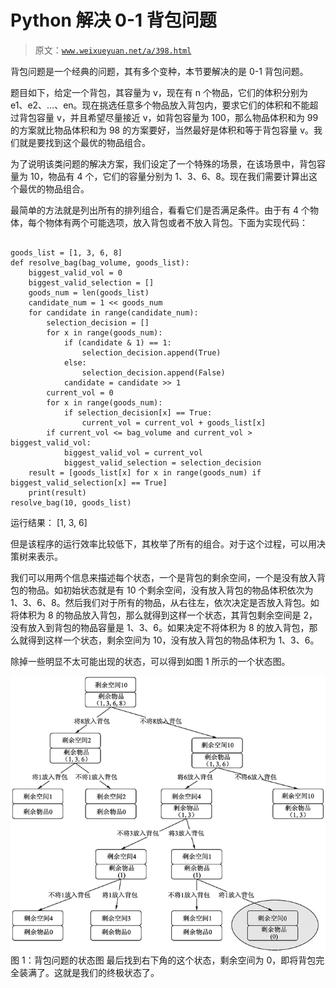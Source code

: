 # Python 解决 0-1 背包问题

> 原文：[`www.weixueyuan.net/a/398.html`](http://www.weixueyuan.net/a/398.html)

背包问题是一个经典的问题，其有多个变种，本节要解决的是 0-1 背包问题。

题目如下，给定一个背包，其容量为 v，现在有 n 个物品，它们的体积分别为 e1、e2、…、en。现在挑选任意多个物品放入背包内，要求它们的体积和不能超过背包容量 v，并且希望尽量接近 v，如背包容量为 100，那么物品体积和为 99 的方案就比物品体积和为 98 的方案要好，当然最好是体积和等于背包容量 v。我们就是要找到这个最优的物品组合。

为了说明该类问题的解决方案，我们设定了一个特殊的场景，在该场景中，背包容量为 10，物品有 4 个，它们的容量分别为 1、3、6、8。现在我们需要计算出这个最优的物品组合。

最简单的方法就是列出所有的排列组合，看看它们是否满足条件。由于有 4 个物体，每个物体有两个可能选项，放入背包或者不放入背包。下面为实现代码：

```

goods_list = [1, 3, 6, 8]
def resolve_bag(bag_volume, goods_list):
    biggest_valid_vol = 0
    biggest_valid_selection = []
    goods_num = len(goods_list)
    candidate_num = 1 << goods_num
    for candidate in range(candidate_num):
        selection_decision = []
        for x in range(goods_num):
            if (candidate & 1) == 1:
                selection_decision.append(True)
            else:
                selection_decision.append(False)
            candidate = candidate >> 1
        current_vol = 0
        for x in range(goods_num):
            if selection_decision[x] == True:
                current_vol = current_vol + goods_list[x]
        if current_vol <= bag_volume and current_vol > biggest_valid_vol:
            biggest_valid_vol = current_vol
            biggest_valid_selection = selection_decision
    result = [goods_list[x] for x in range(goods_num) if biggest_valid_selection[x] == True]
    print(result)
resolve_bag(10, goods_list)
```

运行结果：
[1, 3, 6]

但是该程序的运行效率比较低下，其枚举了所有的组合。对于这个过程，可以用决策树来表示。

我们可以用两个信息来描述每个状态，一个是背包的剩余空间，一个是没有放入背包的物品。如初始状态就是有 10 个剩余空间，没有放入背包的物品体积依次为 1、3、6、8。然后我们对于所有的物品，从右往左，依次决定是否放入背包。如将体积为 8 的物品放入背包，那么就得到这样一个状态，其背包剩余空间是 2，没有放入到背包的物品容量是 1、3、6。如果决定不将体积为 8 的放入背包，那么就得到这样一个状态，剩余空间为 10，没有放入背包的物品体积为 1、3、6。

除掉一些明显不太可能出现的状态，可以得到如图 1 所示的一个状态图。

![背包问题的状态图](img/18911c3fde51f9cce7d30823fc740020.png)
图 1：背包问题的状态图
最后找到右下角的这个状态，剩余空间为 0，即将背包完全装满了。这就是我们的终极状态了。